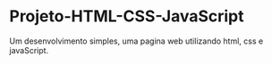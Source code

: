 # Projeto-HTML-CSS-JavaScript
Um desenvolvimento simples, uma pagina web utilizando html, css e javaScript.

